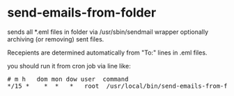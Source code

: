 # send-emails-from-folder
sends all *.eml files in folder via /usr/sbin/sendmail wrapper
optionally archiving (or removing) sent files.

Recepients are determined automatically from "To:" lines in .eml files.

you should run it from cron job via line like:
<pre>
# m h   dom mon dow user  command
*/15 *    *  *   *   root  /usr/local/bin/send-emails-from-folder sender@example.org /home/user/emails /home/user/archive
</pre>
